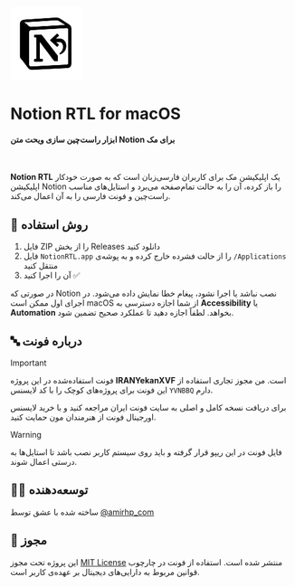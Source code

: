 <img src="notion-rtl.png" width="129">

# Notion RTL for macOS
#### ابزار راست‌چین‌ سازی ویحت متن Notion برای مک

&nbsp;

**Notion RTL** یک اپلیکیشن مک برای کاربران فارسی‌زبان است که به صورت خودکار اپلیکیشن Notion را باز کرده، آن را به حالت تمام‌صفحه می‌برد و استایل‌های مناسب راست‌چین و فونت فارسی را به آن اعمال می‌کند.

## 🔧 روش استفاده

1. فایل ZIP را از بخش Releases دانلود کنید
2. فایل `NotionRTL.app` را از حالت فشرده خارج کرده و به پوشه‌ی `/Applications` منتقل کنید
3. آن را اجرا کنید ✅

در صورتی که Notion نصب نباشد یا اجرا نشود، پیغام خطا نمایش داده می‌شود.
در اجرای اول ممکن است macOS از شما اجازه دسترسی به **Accessibility** یا **Automation** بخواهد. لطفاً اجازه دهید تا عملکرد صحیح تضمین شود.

## 🔤 درباره فونت

> [!IMPORTANT]
> فونت استفاده‌شده در این پروژه **IRANYekanXVF** است. من مجوز تجاری استفاده از این فونت برای پروژه‌های کوچک را با کد لایسنس `YVNBBQ` دارم.

برای دریافت نسخه کامل و اصلی به سایت فونت ایران مراجعه کنید و با خرید لایسنس اورجینال فونت از هنرمندان مون حمایت کنید.

> [!WARNING]
> فایل فونت در این ریپو قرار گرفته و باید روی سیستم کاربر نصب باشد تا استایل‌ها به درستی اعمال شوند.


## 🙋‍♂️ توسعه‌دهنده

ساخته شده با عشق توسط [@amirhp_com](https://github.com/amirhp-com)

## 📎 مجوز

این پروژه تحت مجوز [MIT License](LICENSE) منتشر شده است.
استفاده از فونت‌ در چارچوب قوانین مربوط به دارایی‌های دیجیتال بر عهده‌ی کاربر است.
